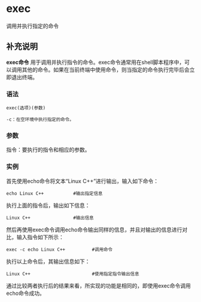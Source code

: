 exec
===

调用并执行指定的命令

## 补充说明

**exec命令** 用于调用并执行指令的命令。exec命令通常用在shell脚本程序中，可以调用其他的命令。如果在当前终端中使用命令，则当指定的命令执行完毕后会立即退出终端。

### 语法  

```
exec(选项)(参数)
```

  

```
-c：在空环境中执行指定的命令。
```

### 参数  

指令：要执行的指令和相应的参数。

### 实例  

首先使用echo命令将文本“Linux C++”进行输出，输入如下命令：

```
echo Linux C++           #输出指定信息
```

执行上面的指令后，输出如下信息：

```
Linux C++                #输出信息
```

然后再使用exec命令调用echo命令输出同样的信息，并且对输出的信息进行对比，输入指令如下所示：

```
exec -c echo Linux C++          #调用命令
```

执行以上命令后，其输出信息如下：

```
Linux C++                       #使用指定指令输出信息
```

通过比较两者执行后的结果来看，所实现的功能是相同的，即使用exec命令调用echo命令成功。


